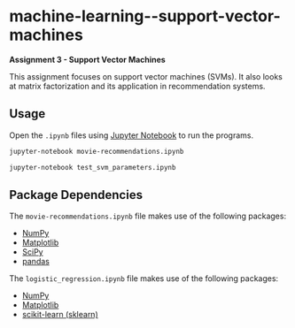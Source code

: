 # machine-learning--support-vector-machines

**Assignment 3 - Support Vector Machines**

This assignment focuses on support vector machines (SVMs). It also looks at matrix factorization and its application in recommendation systems.

## Usage

Open the `.ipynb` files using [Jupyter Notebook](https://jupyter.org) to run the programs.

```bash
jupyter-notebook movie-recommendations.ipynb
```

```bash
jupyter-notebook test_svm_parameters.ipynb
```

## Package Dependencies

The `movie-recommendations.ipynb` file makes use of the following packages:

* [NumPy](https://numpy.org)
* [Matplotlib](https://matplotlib.org)
* [SciPy](https://scipy.org/)
* [pandas](https://pandas.pydata.org)

The `logistic_regression.ipynb` file makes use of the following packages:

* [NumPy](https://numpy.org)
* [Matplotlib](https://matplotlib.org)
* [scikit-learn (sklearn)](https://scikit-learn.org/stable/)

